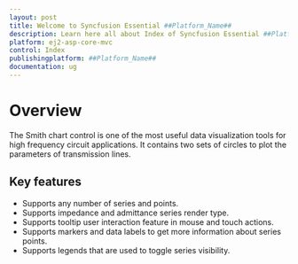 ```yaml
---
layout: post
title: Welcome to Syncfusion Essential ##Platform_Name##
description: Learn here all about Index of Syncfusion Essential ##Platform_Name## widgets based on HTML5 and jQuery.
platform: ej2-asp-core-mvc
control: Index
publishingplatform: ##Platform_Name##
documentation: ug
---
```



# Overview

The Smith chart control is one of the most useful data visualization tools for high frequency circuit applications. It contains two sets of circles to plot the parameters of transmission lines.

## Key features

* Supports any number of series and points.
* Supports impedance and admittance series render type.
* Supports tooltip user interaction feature in mouse and touch actions.
* Supports markers and data labels to get more information about series points.
* Supports legends that are used to toggle series visibility.
